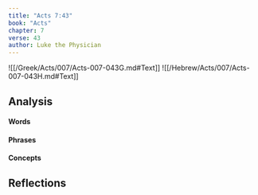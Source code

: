 ```yaml
---
title: "Acts 7:43"
book: "Acts"
chapter: 7
verse: 43
author: Luke the Physician
---
```

![[/Greek/Acts/007/Acts-007-043G.md#Text]]
![[/Hebrew/Acts/007/Acts-007-043H.md#Text]]

## Analysis

#### Words

#### Phrases

#### Concepts

## Reflections
